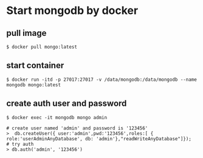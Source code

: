 
# Start mongodb by docker

## pull image 

```shell
$ docker pull mongo:latest
```

## start container

```shell
$ docker run -itd -p 27017:27017 -v /data/mongodb:/data/mongodb --name mongodb mongo:latest
```

## create auth user and password 

```shell
$ docker exec -it mongodb mongo admin

# create user named 'admin' and password is '123456'
>  db.createUser({ user:'admin',pwd:'123456',roles:[ { role:'userAdminAnyDatabase', db: 'admin'},"readWriteAnyDatabase"]});
# try auth
> db.auth('admin', '123456')
```

